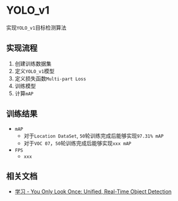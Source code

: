 # YOLO_v1

实现`YOLO_v1`目标检测算法

## 实现流程

1. 创建训练数据集
2. 定义`YOLO_v1`模型
3. 定义损失函数`Multi-part Loss`
4. 训练模型
5. 计算`mAP`

## 训练结果

* `mAP`
    * 对于`Location DataSet`, `50`轮训练完成后能够实现`97.31% mAP`
    * 对于`VOC 07`，`50`轮训练完成后能够实现`xxx mAP`
* `FPS`
    * `xxx`

## 相关文档

* [学习 - You Only Look Once: Unified, Real-Time Object Detection](https://blog.zhujian.life/posts/256e06fe.html)
